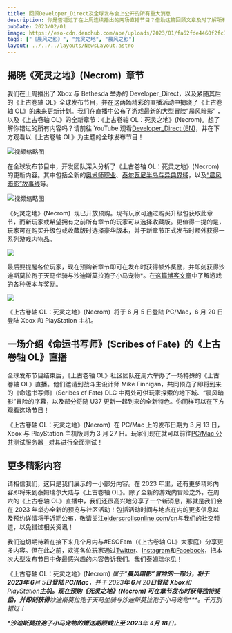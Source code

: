 ```yaml
---
title: 回顾Developer_Direct及全球发布会上公开的所有重大消息
description: 你是否错过了在上周连续播出的两场直播节目？借助这篇回顾文章及时了解所有最新的《上古卷轴OL》消息，让赫麦尤斯·莫拉为之骄傲！
pubDate: 2023/02/01
image: https://eso-cdn.denohub.com/ape/uploads/2023/01/fa62fde4460f2fc70883fbba69e07a9e.jpg
tags: ["《晨风之影》", "死灵之地", "晨风之影"]
layout: ../../../layouts/NewsLayout.astro
---
```


## 揭晓《死灵之地》(Necrom)  章节

我们在上周播出了 Xbox 与 Bethesda 举办的 Developer_Direct，以及紧随其后的《上古卷轴
OL》全球发布节目，并在这两场精彩的直播活动中揭晓了《上古卷轴
OL》的未来更新计划。我们在直播中公布了游戏最新的大型冒险“晨风暗影” ，以及《上古卷轴 OL》的全新章节：《上古卷轴
OL：死灵之地》(Necrom)。想了解你错过的所有内容吗？请前往 YouTube
观看[Developer_Direct (EN)](https://www.youtube.com/watch?v=3pRnDBoPOqg)，并在下方观看以《上古卷轴
OL》为主题的全球发布节目！

![视频缩略图](https://i.ytimg.com/vi/TdStuXBu9wY/maxresdefault.jpg)

在全球发布节目中，开发团队深入分析了《上古卷轴 OL：死灵之地》(Necrom)
的更新内容。其中包括全新的[奥术师职业](/news/post/63493)、[泰尔瓦尼半岛与异典界域](/news/post/63495)，以及[“晨风暗影”故事线](/news/post/63497)等。

![视频缩略图](https://i.ytimg.com/vi/FILD6Gj1kVU/maxresdefault.jpg)

《死灵之地》(Necrom) 
现已开放预购。现有玩家可通过购买升级包获取此章节，而新玩家或希望拥有之前所有章节的玩家可以选择收藏版。更值得一提的是，玩家可在购买升级包或收藏版时选择豪华版本，并于新章节正式发布时额外获得一系列游戏内物品。

![](https://eso-cdn.denohub.com/ape/uploads/2023/01/ebe459317e08dd9b09fbab8d8f9a7512.jpg)

最后要提醒各位玩家，现在预购新章节即可在发布时获得额外奖励，并即刻获得沙迪斯莫拉孢子天马坐骑与沙迪斯莫拉孢子小马宠物\*。在[这篇博客文章](/news/post/63499)中了解游戏的各种版本与奖励。

![](https://eso-cdn.denohub.com/ape/uploads/2023/01/6bb47d54a1674b3151f6432a842c534d.jpg)

《上古卷轴 OL：死灵之地》(Necrom)  将于 6 月 5 日登陆 PC/Mac，6 月 20 日登陆 Xbox 和 PlayStation 主机。

## 一场介绍《命运书写师》(Scribes of Fate)  的《上古卷轴 OL》直播

全球发布节目结束后，《上古卷轴 OL》社区团队在周六举办了一场特殊的《上古卷轴 OL》直播。他们邀请到战斗主设计师 Mike
Finnigan，共同预览了即将到来的《命运书写师》(Scribes of Fate) DLC
中两处可供玩家探索的地下城、“晨风暗影”冒险的序幕，以及部分将随 U37
更新一起到来的全新特色。你同样可以在下方观看这场节目！

《上古卷轴 OL：死灵之地》(Necrom)  在 PC/Mac 上的发布日期为 3 月 13 日，Xbox 与 PlayStation 主机版则为 3 月 27
日。玩家们现在就可以前往[PC/Mac 公共测试服务器   对其进行全面测试](/news/post/63613)！

## 更多精彩内容

请相信我们，这只是我们展示的一小部分内容。在 2023 年里，还有更多精彩内容即将来到泰姆瑞尔大陆与《上古卷轴
OL》。除了全新的游戏内冒险之外，在周六的《上古卷轴 OL》直播中，我们还很高兴地分享了一个新消息，那就是我们会在 2023
年举办全新的预览与社区活动！包括活动时间与地点在内的更多信息以及预约详情将于近期公布，敬请关注[elderscrollsonline.com/cn](https://www.elderscrollsonline.com/cn/)与我们的社交频道，以免错过相关资讯！

我们迫切期待着在接下来几个月内与#ESOFam（《上古卷轴
OL》大家庭）分享更多内容。但在此之前，欢迎各位玩家通过[Twitter](https://twitter.com/TESOnline)、[Instagram](https://www.instagram.com/elderscrollsonline/)和[Facebook](https://www.facebook.com/elderscrollsonline)，把本次大型发布节目中**你**最感兴趣的内容告诉我们。我们泰姆瑞尔见！

《上古卷轴 OL：死灵之地》(Necrom) _属于“**晨风暗影”**冒险的一部分，将于 2023**年 6**月 5**日登陆 PC/Mac**，并于 2023**年
6**月 20**日登陆 Xbox**和
PlayStation**主机。现在预购《死灵之地》(Necrom) **可在章节发布时获得独特奖励，并**即刻获得**沙迪斯莫拉孢子天马坐骑与沙迪斯莫拉孢子小马宠物\*\*\*。千万别错过！_

_\***沙迪斯莫拉孢子小马宠物的赠送期限截止至 2023**年 4**月 18**日。_
